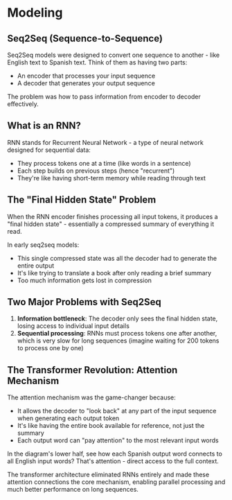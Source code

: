 # Modeling

## Seq2Seq (Sequence-to-Sequence)

Seq2Seq models were designed to convert one sequence to another - like English text to Spanish text. Think of them as having two parts:

- An encoder that processes your input sequence
- A decoder that generates your output sequence

The problem was how to pass information from encoder to decoder effectively.

## What is an RNN?

RNN stands for Recurrent Neural Network - a type of neural network designed for sequential data:

- They process tokens one at a time (like words in a sentence)
- Each step builds on previous steps (hence "recurrent")
- They're like having short-term memory while reading through text

## The "Final Hidden State" Problem

When the RNN encoder finishes processing all input tokens, it produces a "final hidden state" - essentially a compressed summary of everything it read.

In early seq2seq models:

- This single compressed state was all the decoder had to generate the entire output
- It's like trying to translate a book after only reading a brief summary
- Too much information gets lost in compression

## Two Major Problems with Seq2Seq

1. **Information bottleneck**: The decoder only sees the final hidden state, losing access to individual input details
2. **Sequential processing**: RNNs must process tokens one after another, which is very slow for long sequences (imagine waiting for 200 tokens to process one by one)

## The Transformer Revolution: Attention Mechanism

The attention mechanism was the game-changer because:

- It allows the decoder to "look back" at any part of the input sequence when generating each output token
- It's like having the entire book available for reference, not just the summary
- Each output word can "pay attention" to the most relevant input words

In the diagram's lower half, see how each Spanish output word connects to all English input words? That's attention - direct access to the full context.

The transformer architecture eliminated RNNs entirely and made these attention connections the core mechanism, enabling parallel processing and much better performance on long sequences.
